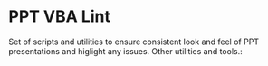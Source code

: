 # PPT VBA Lint
Set of scripts and utilities to ensure consistent look and feel of PPT presentations and higlight any issues. Other utilities and tools.:
